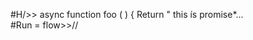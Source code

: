 #H/>> async function foo ( ) {
   Return " this ís promise*...   
   <rflo>
 #Run = flow>>//
  






  

